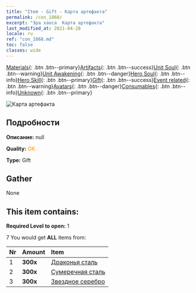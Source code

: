 ```yaml
---
title: "Item - Gift - Карта артефакта"
permalink: /con_1868/
excerpt: "Эра хаоса  Карта артефакта"
last_modified_at: 2021-04-28
locale: ru
ref: "con_1868.md"
toc: false
classes: wide
---
```

 [Materials](/ItemsRU/){: .btn .btn--primary}[Artifacts](/ItemsRU/Artifacts/){: .btn .btn--success}[Unit Soul](/ItemsRU/UnitSoul/){: .btn .btn--warning}[Unit Awakening](/ItemsRU/UnitAwakening/){: .btn .btn--danger}[Hero Soul](/ItemsRU/HeroSoul/){: .btn .btn--info}[Hero Skill](/ItemsRU/HeroSkill/){: .btn .btn--primary}[Gift](/ItemsRU/Gift/){: .btn .btn--success}[Event related](/ItemsRU/Events/){: .btn .btn--warning}[Avatars](/ItemsRU/Avatars/){: .btn .btn--danger}[Consumables](/ItemsRU/Consumables/){: .btn .btn--info}[Unknown](/ItemsRU/Unknown/){: .btn .btn--primary}

 ![Карта артефакта](/images/t/i_907318.png)

## Подробности
 **Описание:** null

 **Quality:** <span style="color: #FF8C00">OK</span>

 **Type:** Gift

## Gather

  None

## This item contains:

 **Required Level to open:** 1

 7 You would get **ALL** items  from:

  | Nr | Amount |     Item    |
  |:---|:-------|:------------|
  | 1 |  **300x** | [Драконья сталь](/ItemsRU/con_880/) |  | 
  | 2 |  **300x** | [Сумеречная сталь](/ItemsRU/con_881/) |  | 
  | 3 |  **300x** | [Звездное серебро](/ItemsRU/con_882/) |  | 

